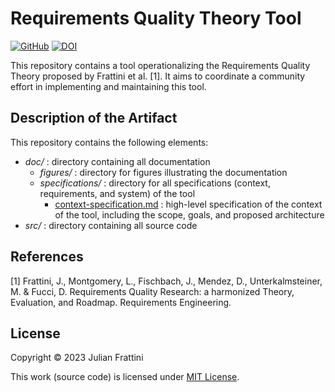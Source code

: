 # Requirements Quality Theory Tool

[![GitHub](https://img.shields.io/github/license/JulianFrattini/rqt-tool)](./LICENSE)
[![DOI](https://zenodo.org/badge/668621596.svg)](https://zenodo.org/badge/latestdoi/668621596)

This repository contains a tool operationalizing the Requirements Quality Theory proposed by Frattini et al. [1]. It aims to coordinate a community effort in implementing and maintaining this tool.

## Description of the Artifact

This repository contains the following elements:

* *doc/* : directory containing all documentation
  * *figures/* : directory for figures illustrating the documentation
  * *specifications/* : directory for all specifications (context, requirements, and system) of the tool
    * [context-specification.md](./doc/specifications/context-specification.md) : high-level specification of the context of the tool, including the scope, goals, and proposed architecture
* *src/* : directory containing all source code

## References

[1] Frattini, J., Montgomery, L., Fischbach, J., Mendez, D., Unterkalmsteiner, M. & Fucci, D. Requirements Quality Research: a harmonized Theory, Evaluation, and Roadmap. Requirements Engineering.

## License

Copyright © 2023 Julian Frattini

This work (source code) is licensed under  [MIT License](./LICENSE).